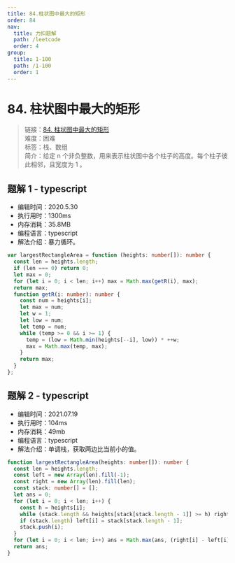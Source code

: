 ```yaml
---
title: 84.柱状图中最大的矩形
order: 84
nav:
  title: 力扣题解
  path: /leetcode
  order: 4
group:
  title: 1-100
  path: /1-100
  order: 1
---
```


# 84. 柱状图中最大的矩形

> 链接：[84. 柱状图中最大的矩形](https://leetcode-cn.com/problems/largest-rectangle-in-histogram/)  
> 难度：困难  
> 标签：栈、数组  
> 简介：给定 n 个非负整数，用来表示柱状图中各个柱子的高度。每个柱子彼此相邻，且宽度为 1 。

## 题解 1 - typescript

- 编辑时间：2020.5.30
- 执行用时：1300ms
- 内存消耗：35.8MB
- 编程语言：typescript
- 解法介绍：暴力循环。

```typescript
var largestRectangleArea = function (heights: number[]): number {
  const len = heights.length;
  if (len === 0) return 0;
  let max = 0;
  for (let i = 0; i < len; i++) max = Math.max(getR(i), max);
  return max;
  function getR(i: number): number {
    const num = heights[i];
    let max = num;
    let w = 1;
    let low = num;
    let temp = num;
    while (temp >= 0 && i >= 1) {
      temp = (low = Math.min(heights[--i], low)) * ++w;
      max = Math.max(temp, max);
    }
    return max;
  }
};
```

## 题解 2 - typescript

- 编辑时间：2021.07.19
- 执行用时：104ms
- 内存消耗：49mb
- 编程语言：typescript
- 解法介绍：单调栈，获取两边比当前小的值。

```typescript
function largestRectangleArea(heights: number[]): number {
  const len = heights.length;
  const left = new Array(len).fill(-1);
  const right = new Array(len).fill(len);
  const stack: number[] = [];
  let ans = 0;
  for (let i = 0; i < len; i++) {
    const h = heights[i];
    while (stack.length && heights[stack[stack.length - 1]] >= h) right[stack.pop()!] = i;
    if (stack.length) left[i] = stack[stack.length - 1];
    stack.push(i);
  }
  for (let i = 0; i < len; i++) ans = Math.max(ans, (right[i] - left[i] - 1) * heights[i]);
  return ans;
}
```
